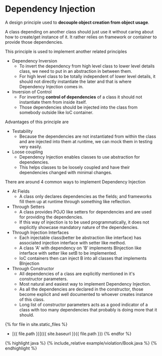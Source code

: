 # Dependency Injection
A design principle used to **decouple object creation from object usage**.

A class depending on another class should just use it without caring about how to create/get instance of it.
It rather relies on framework or container to provide those dependencies. 

This principle is used to implement another related principles
* Dependency Inversion
  * To invert the dependency from high level class to lower level details class, we need to put in an abstraction in between them. 
  * For high level class to be totally independent of lower level details, it should not directly instantiate the later and that is where Dependency Injection comes in.
* Inversion of Control
  * For inverting **control of dependencies** of a class it should not instantiate them from inside itself.
  * Those dependencies should be injected into the class from somebody outside like IoC container.
  
Advantages of this principle are
* Testability
  * Because the dependencies are not instantiated from within the class and are injected into them at runtime, 
  we can mock them in testing very easily.
* Loose coupling
  * Dependency Injection enables classes to use abstraction for dependencies.
  * This helps classes to be loosely coupled and have their dependencies changed with minimal changes.
  
There are around 4 common ways to implement Dependency Injection
* At Fields
  * A class only declares dependencies as the fields; and frameworks fill them up at runtime through something like reflection.
* Through Setters
  * A class provides POJO like setters for dependencies and are used for providing the dependencies.
  * If this way of injection is to be used programmatically, it does not explicitly showcase mandatory nature of the dependencies.
* Through Injection Interfaces
  * Each injectable class(better be abstraction like interface) has associated injection interface with setter like method.
  * A class 'A' with dependency on 'B' implements BInjection like interface with setter like setB to be implemented.
  * IoC containers then can inject B into all classes that implements BInjection
* Through Constructor
  * All dependencies of a class are explicitly mentioned in it's constructor parameters.
  * Most natural and easiest way to implement Dependency Injection.
  * As all the dependencies are declared in the constructor, those become explicit and well documented to whoever creates instance of this class.
  * Long list of constructor parameters acts as a good indicator of a class with too many dependencies that probably is doing more that it should.

{% for file in site.static_files %}
  * [{{ file.path }}]({{ site.baseurl }}{{ file.path }})
{% endfor %}

{% highlight java %}
  {% include_relative example/violation/Book.java %} 
{% endhighlight %}

